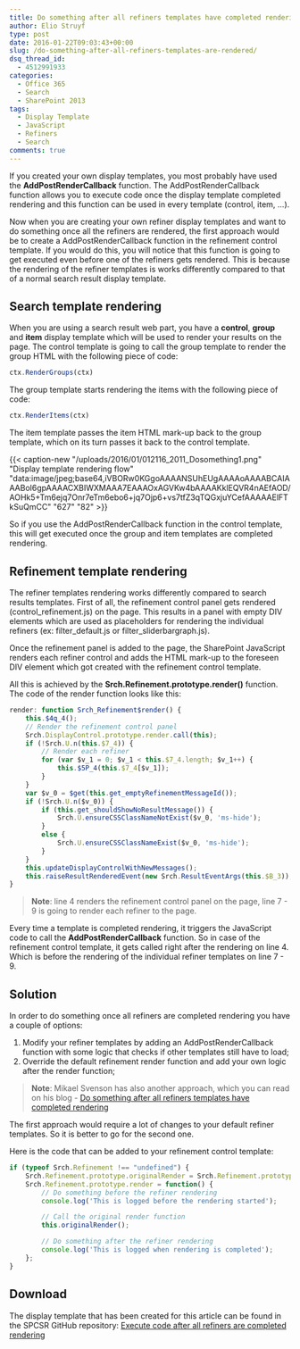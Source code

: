 ```yaml
---
title: Do something after all refiners templates have completed rendering
author: Elio Struyf
type: post
date: 2016-01-22T09:03:43+00:00
slug: /do-something-after-all-refiners-templates-are-rendered/
dsq_thread_id:
  - 4512991933
categories:
  - Office 365
  - Search
  - SharePoint 2013
tags:
  - Display Template
  - JavaScript
  - Refiners
  - Search
comments: true
---
```


If you created your own display templates, you most probably have used the **AddPostRenderCallback** function. The AddPostRenderCallback function allows you to execute code once the display template completed rendering and this function can be used in every template (control, item, ...).

Now when you are creating your own refiner display templates and want to do something once all the refiners are rendered, the first approach would be to create a AddPostRenderCallback function in the refinement control template. If you would do this, you will notice that this function is going to get executed even before one of the refiners gets rendered. This is because the rendering of the refiner templates is works differently compared to that of a normal search result display template.

## Search template rendering

When you are using a search result web part, you have a **control**, **group** and **item** display template which will be used to render your results on the page. The control template is going to call the group template to render the group HTML with the following piece of code:

```javascript
ctx.RenderGroups(ctx)
```

The group template starts rendering the items with the following piece of code:

```javascript
ctx.RenderItems(ctx)
```

The item template passes the item HTML mark-up back to the group template, which on its turn passes it back to the control template.

{{< caption-new "/uploads/2016/01/012116_2011_Dosomething1.png" "Display template rendering flow"  "data:image/jpeg;base64,iVBORw0KGgoAAAANSUhEUgAAAAoAAAABCAIAAABol6gpAAAACXBIWXMAAA7EAAAOxAGVKw4bAAAAKklEQVR4nAEfAOD/AOHk5+Tm6ejq7Onr7eTm6ebo6+jq7Ojp6+vs7tfZ3qTQGxjuYCefAAAAAElFTkSuQmCC" "627" "82" >}}

So if you use the AddPostRenderCallback function in the control template, this will get executed once the group and item templates are completed rendering.

## Refinement template rendering

The refiner templates rendering works differently compared to search results templates. First of all, the refinement control panel gets rendered (control_refinement.js) on the page. This results in a panel with empty DIV elements which are used as placeholders for rendering the individual refiners (ex: filter_default.js or filter_sliderbargraph.js).

Once the refinement panel is added to the page, the SharePoint JavaScript renders each refiner control and adds the HTML mark-up to the foreseen DIV element which got created with the refinement control template.

All this is achieved by the **Srch.Refinement.prototype.render()** function. The code of the render function looks like this:

```javascript
render: function Srch_Refinement$render() {
    this.$4q_4();
    // Render the refinement control panel
    Srch.DisplayControl.prototype.render.call(this);
    if (!Srch.U.n(this.$7_4)) {
    	// Render each refiner
        for (var $v_1 = 0; $v_1 < this.$7_4.length; $v_1++) {
            this.$5P_4(this.$7_4[$v_1]);
        }
    }
    var $v_0 = $get(this.get_emptyRefinementMessageId());
    if (!Srch.U.n($v_0)) {
        if (this.get_shouldShowNoResultMessage()) {
            Srch.U.ensureCSSClassNameNotExist($v_0, 'ms-hide');
        }
        else {
            Srch.U.ensureCSSClassNameExist($v_0, 'ms-hide');
        }
    }
    this.updateDisplayControlWithNewMessages();
    this.raiseResultRenderedEvent(new Srch.ResultEventArgs(this.$B_3));
}
```

> **Note**: line 4 renders the refinement control panel on the page, line 7 - 9 is going to render each refiner to the page.

Every time a template is completed rendering, it triggers the JavaScript code to call the **AddPostRenderCallback** function. So in case of the refinement control template, it gets called right after the rendering on line 4. Which is before the rendering of the individual refiner templates on line 7 - 9.

## Solution

In order to do something once all refiners are completed rendering you have a couple of options:

1.  Modify your refiner templates by adding an AddPostRenderCallback function with some logic that checks if other templates still have to load;
2.  Override the default refinement render function and add your own logic after the render function;

> **Note**: Mikael Svenson has also another approach, which you can read on his blog - [Do something after all refiners templates have completed rendering](http://www.techmikael.com/2016/01/do-something-after-all-refiners.html)

The first approach would require a lot of changes to your default refiner templates. So it is better to go for the second one.

Here is the code that can be added to your refinement control template:

```javascript
if (typeof Srch.Refinement !== "undefined") {
    Srch.Refinement.prototype.originalRender = Srch.Refinement.prototype.render;
    Srch.Refinement.prototype.render = function() {
        // Do something before the refiner rendering
        console.log('This is logged before the rendering started');

        // Call the original render function
        this.originalRender();

        // Do something after the refiner rendering
        console.log('This is logged when rendering is completed');
    };      
}
```


## Download

The display template that has been created for this article can be found in the SPCSR GitHub repository: [Execute code after all refiners are completed rendering](https://github.com/SPCSR/DisplayTemplates/tree/master/Search%20Display%20Templates/Refiners/Execute%20code%20after%20all%20refiners%20are%20completed%20rendering)
